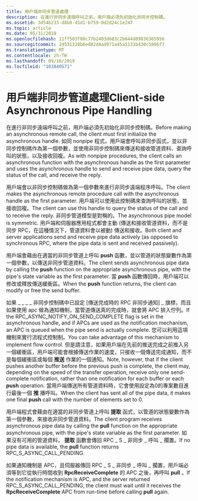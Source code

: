 ```yaml
---
title: 用戶端非同步管道處理
description: 在進行非同步遠端呼叫之前，用戶端必須先初始化非同步控制碼。
ms.assetid: 3d54b233-d8b0-45d1-b759-0d2d24c1e247
ms.topic: article
ms.date: 05/31/2018
ms.openlocfilehash: 11ff503f80c77b2403d683c2b644d89836365956
ms.sourcegitcommit: 2d531328b6ed82d4ad971a45a5131b430c5866f7
ms.translationtype: MT
ms.contentlocale: zh-TW
ms.lasthandoff: 09/16/2019
ms.locfileid: "103840571"
---
```

# <a name="client-side-asynchronous-pipe-handling"></a><span data-ttu-id="e85f8-103">用戶端非同步管道處理</span><span class="sxs-lookup"><span data-stu-id="e85f8-103">Client-side Asynchronous Pipe Handling</span></span>

<span data-ttu-id="e85f8-104">在進行非同步遠端呼叫之前，用戶端必須先初始化非同步控制碼。</span><span class="sxs-lookup"><span data-stu-id="e85f8-104">Before making an asynchronous remote call, the client must first initialize the asynchronous handle.</span></span> <span data-ttu-id="e85f8-105">如同 nonpipe 程式，用戶端會呼叫非同步函式，並以非同步控制碼作為第一個參數，並使用非同步控制碼來傳送和接收管道資料、查詢呼叫的狀態，以及接收回複。</span><span class="sxs-lookup"><span data-stu-id="e85f8-105">As with nonpipe procedures, the client calls an asynchronous function with the asynchronous handle as the first parameter and uses the asynchronous handle to send and receive pipe data, query the status of the call, and receive the reply.</span></span>

<span data-ttu-id="e85f8-106">用戶端會以非同步控制碼做為第一個參數來進行非同步遠端程序呼叫。</span><span class="sxs-lookup"><span data-stu-id="e85f8-106">The client makes the asynchronous remote procedure call with the asynchronous handle as the first parameter.</span></span> <span data-ttu-id="e85f8-107">用戶端可以使用此控制碼來查詢呼叫的狀態，並接收回複。</span><span class="sxs-lookup"><span data-stu-id="e85f8-107">The client can use this handle to query the status of the call and to receive the reply.</span></span> <span data-ttu-id="e85f8-108">非同步管道模型是對稱的。</span><span class="sxs-lookup"><span data-stu-id="e85f8-108">The asynchronous pipe model is symmetric.</span></span> <span data-ttu-id="e85f8-109">用戶端和伺服器應用程式都會主動 (傳送和接收管道資料，而不是同步 RPC，在這種情況下，管道資料會以被動) 傳送和接收。</span><span class="sxs-lookup"><span data-stu-id="e85f8-109">Both client and server applications send and receive pipe data actively (as opposed to synchronous RPC, where the pipe data is sent and received passively).</span></span>

<span data-ttu-id="e85f8-110">用戶端會藉由在適當的非同步管道上呼叫 **push** 函數，並以管道的狀態變數作為第一個參數，以傳送非同步管道資料。</span><span class="sxs-lookup"><span data-stu-id="e85f8-110">The client sends asynchronous pipe data by calling the **push** function on the appropriate asynchronous pipe, with the pipe's state variable as the first parameter.</span></span> <span data-ttu-id="e85f8-111">當 **push** 函數傳回時，用戶端可以修改或釋放傳送緩衝區。</span><span class="sxs-lookup"><span data-stu-id="e85f8-111">When the **push** function returns, the client can modify or free the send buffer.</span></span>

<span data-ttu-id="e85f8-112">如果 \_ \_ \_ \_ 非同步控制碼中已設定 [傳送完成時的 RPC 非同步通知] \_ 旗標，而且如果使用 apc 做為通知機制，當管道傳送真的完成時，就會將 APC 排入佇列。</span><span class="sxs-lookup"><span data-stu-id="e85f8-112">If the RPC\_ASYNC\_NOTIFY\_ON\_SEND\_COMPLETE flag is set in the asynchronous handle, and if APCs are used as the notification mechanism, an APC is queued when the pipe send is actually complete.</span></span> <span data-ttu-id="e85f8-113">您可以利用這項機制來實行流程式控制制。</span><span class="sxs-lookup"><span data-stu-id="e85f8-113">You can take advantage of this mechanism to implement flow control.</span></span> <span data-ttu-id="e85f8-114">但是請注意，如果用戶端在先前的推送完成之前推入另一個緩衝區，用戶端可能會根據傳送作業的速度，只接收一個傳送完成通知，而不是每個緩衝區或每個 **推送** 作業的一個通知。</span><span class="sxs-lookup"><span data-stu-id="e85f8-114">Note, however, that if the client pushes another buffer before the previous push is complete, the client may, depending on the speed of the transfer operation, receive only one send-complete notification, rather than one notification for each buffer or each **push** operation.</span></span> <span data-ttu-id="e85f8-115">當用戶端傳送所有管道資料時，它會使用設定為0的專案數目進行最後一個 **推** 播呼叫。</span><span class="sxs-lookup"><span data-stu-id="e85f8-115">When the client has sent all of the pipe data, it makes one final **push** call with the number of elements set to 0.</span></span>

<span data-ttu-id="e85f8-116">用戶端程式會藉由在適當的非同步管道上呼叫 **提取** 函式，以管道的狀態變數作為第一個參數，來接收非同步管道資料。</span><span class="sxs-lookup"><span data-stu-id="e85f8-116">The client program receives asynchronous pipe data by calling the **pull** function on the appropriate asynchronous pipe, with the pipe's state variable as the first parameter.</span></span> <span data-ttu-id="e85f8-117">如果沒有可用的管道資料， **提取** 函數會傳回 RPC \_ S \_ 非同步 \_ 呼叫 \_ 擱置。</span><span class="sxs-lookup"><span data-stu-id="e85f8-117">If no pipe data is available, the **pull** function returns RPC\_S\_ASYNC\_CALL\_PENDING.</span></span>

<span data-ttu-id="e85f8-118">如果通知機制是 APC，且伺服器傳回 RPC \_ S \_ 非同步 \_ 呼叫 \_ 擱置，用戶端必須等到它從執行時間收到 **RpcReceiveComplete** 的 APC 之後，再呼叫 **pull** 。</span><span class="sxs-lookup"><span data-stu-id="e85f8-118">If the notification mechanism is APC, and the server returned RPC\_S\_ASYNC\_CALL\_PENDING, the client must wait until it receives the **RpcReceiveComplete** APC from run-time before calling **pull** again.</span></span>

 

 





